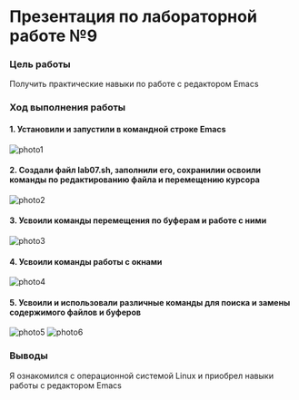 # Презентация по лабораторной работе №9

### Цель работы
Получить практические навыки по работе с редактором Emacs

### Ход выполнения работы

#### 1. Установили и запустили в командной строке Emacs
![photo1](https://sun9-83.userapi.com/s/v1/if2/Mgae6n7hE19js8sA9MBaUIqj6SkP9pmmFtgdW6G5aH-juxT9w6djE6yUth6OYc1e_UH8dZlvRhjLm_t2ELn_9Ryw.jpg?size=406x299&quality=96&type=album)

#### 2. Создали файл lab07.sh, заполнили его, сохранилии освоили команды по редактированию файла и перемещению курсора
![photo2](https://sun9-30.userapi.com/s/v1/if2/xkgGcT6CdyeZ5tvQjDxiKF549kRpgKypqE4XkUVw5IriM9gK38dEgwAJm13_0ntfY4dQBZC6uaFUTNaEOlLpGCax.jpg?size=413x440&quality=96&type=album)

#### 3. Усвоили команды перемещения по буферам и работе с ними
![photo3](https://sun9-4.userapi.com/s/v1/if2/Z9a3ULN1fdO1cziWwQeWtm52v1EBuppDXyaZ0IWCYphA2DNm4cpro5TGp6YmMEP5euKkLMDDM82zFXYxuXh_riQk.jpg?size=413x443&quality=96&type=album)

#### 4. Усвоили команды работы с окнами
![photo4](https://sun9-17.userapi.com/s/v1/if2/oJuCp8kQtpdzMYdmVc7AbReqOlKGFae2IlTXVN2ANGl02Pb1ydqlqGi721NhJW0qCDbxI0WvTjG5wYutbzXnRu1H.jpg?size=413x441&quality=96&type=album)

#### 5. Усвоили и использовали различные команды для поиска и замены содержимого файлов и буферов
![photo5](https://sun9-68.userapi.com/s/v1/if2/dO-Wo8z3VF0XgscJXFC4mPP66qMyOBnmMKlfhxvmCqX0xwrSLgVbDJeGzOpYNLxjKVeLTAI58HxBrcssBDlf3I-5.jpg?size=411x441&quality=96&type=album)
![photo6](https://sun9-61.userapi.com/s/v1/if2/7jGCumRQgMQZAd7ZfIHtnO_EkPZRGvGx4Y89zFbB74YegTxDgFoHKT9gbvQFI7hkCd-1_KH5P8qrAPRqcBhExYOd.jpg?size=413x441&quality=96&type=album)

### Выводы
Я ознакомился с операционной системой Linux и приобрел навыки работы с редактором Emacs
